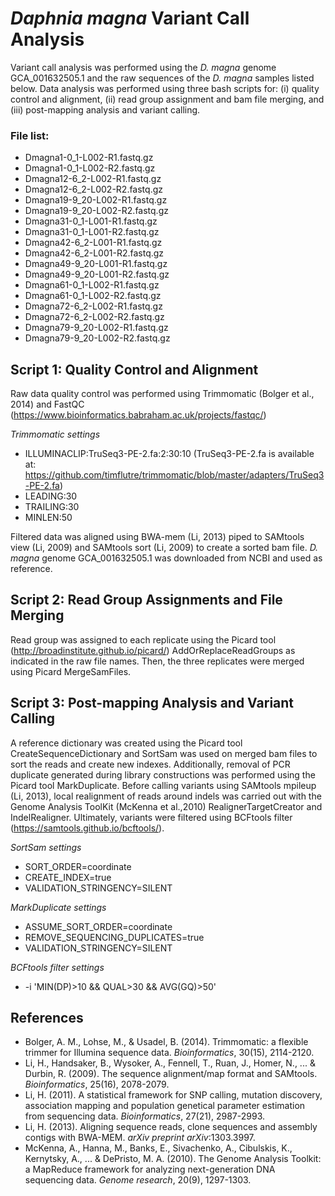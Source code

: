 # <i>Daphnia magna</i> Variant Call Analysis
Variant call analysis was performed using the <i>D. magna</i> genome GCA_001632505.1 and the raw sequences of the <i>D. magna</i> samples listed below. Data analysis was performed using three bash scripts for: (i) quality control and alignment, (ii) read group assignment and bam file merging, and (iii) post-mapping analysis and variant calling.  

### File list:
* Dmagna1-0_1-L002-R1.fastq.gz
* Dmagna1-0_1-L002-R2.fastq.gz
* Dmagna12-6_2-L002-R1.fastq.gz
* Dmagna12-6_2-L002-R2.fastq.gz
* Dmagna19-9_20-L002-R1.fastq.gz
* Dmagna19-9_20-L002-R2.fastq.gz
* Dmagna31-0_1-L001-R1.fastq.gz
* Dmagna31-0_1-L001-R2.fastq.gz
* Dmagna42-6_2-L001-R1.fastq.gz
* Dmagna42-6_2-L001-R2.fastq.gz
* Dmagna49-9_20-L001-R1.fastq.gz
* Dmagna49-9_20-L001-R2.fastq.gz
* Dmagna61-0_1-L002-R1.fastq.gz
* Dmagna61-0_1-L002-R2.fastq.gz
* Dmagna72-6_2-L002-R1.fastq.gz
* Dmagna72-6_2-L002-R2.fastq.gz
* Dmagna79-9_20-L002-R1.fastq.gz
* Dmagna79-9_20-L002-R2.fastq.gz

## Script 1: Quality Control and Alignment
Raw data quality control was performed using Trimmomatic (Bolger et al., 2014) and FastQC (https://www.bioinformatics.babraham.ac.uk/projects/fastqc/)

*Trimmomatic settings*
* ILLUMINACLIP:TruSeq3-PE-2.fa:2:30:10 (TruSeq3-PE-2.fa is available at: https://github.com/timflutre/trimmomatic/blob/master/adapters/TruSeq3-PE-2.fa)
* LEADING:30 
* TRAILING:30 
* MINLEN:50 

Filtered data was aligned using BWA-mem (Li, 2013) piped to SAMtools view (Li, 2009) and SAMtools sort (Li, 2009) to create a sorted bam file. <i>D. magna</i> genome GCA_001632505.1 was downloaded from NCBI and used as reference.

## Script 2: Read Group Assignments and File Merging
Read group was assigned to each replicate using the Picard tool (http://broadinstitute.github.io/picard/) AddOrReplaceReadGroups as indicated in the raw file names. Then, the three replicates were merged using Picard MergeSamFiles.

## Script 3: Post-mapping Analysis and Variant Calling 
A reference dictionary was created using the Picard tool CreateSequenceDictionary and SortSam was used on merged bam files to sort the reads and create new indexes. Additionally, removal of PCR duplicate generated during library constructions was performed using the Picard tool MarkDuplicate.
Before calling variants using SAMtools mpileup (Li, 2013), local realignment of reads around indels was carried out with the Genome Analysis ToolKit (McKenna et al.,2010) RealignerTargetCreator and IndelRealigner. Ultimately, variants were filtered using BCFtools filter (https://samtools.github.io/bcftools/).


*SortSam settings*
* SORT_ORDER=coordinate
* CREATE_INDEX=true
* VALIDATION_STRINGENCY=SILENT 	

*MarkDuplicate settings*
* ASSUME_SORT_ORDER=coordinate
* REMOVE_SEQUENCING_DUPLICATES=true
* VALIDATION_STRINGENCY=SILENT 

*BCFtools filter settings*
* -i 'MIN(DP)>10 && QUAL>30 && AVG(GQ)>50'


## References
* Bolger, A. M., Lohse, M., & Usadel, B. (2014). Trimmomatic: a flexible trimmer for Illumina sequence data. <i>Bioinformatics</i>, 30(15), 2114-2120.
* Li, H., Handsaker, B., Wysoker, A., Fennell, T., Ruan, J., Homer, N., ... & Durbin, R. (2009). The sequence alignment/map format and SAMtools. <i>Bioinformatics</i>, 25(16), 2078-2079.
* Li, H. (2011). A statistical framework for SNP calling, mutation discovery, association mapping and population genetical parameter estimation from sequencing data. <i>Bioinformatics</i>, 27(21), 2987-2993.
* Li, H. (2013). Aligning sequence reads, clone sequences and assembly contigs with BWA-MEM. <i>arXiv preprint arXiv</i>:1303.3997.
* McKenna, A., Hanna, M., Banks, E., Sivachenko, A., Cibulskis, K., Kernytsky, A., ... & DePristo, M. A. (2010). The Genome Analysis Toolkit: a MapReduce framework for analyzing next-generation DNA sequencing data. <i>Genome research</i>, 20(9), 1297-1303.




